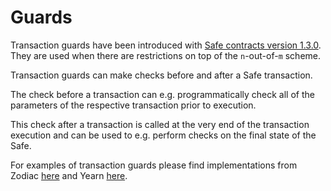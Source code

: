 # Guards

Transaction guards have been introduced with [Safe contracts version 1.3.0](https://github.com/gnosis/safe-contracts/blob/v1.3.0/CHANGELOG.md). They are used when there are restrictions on top of the `n`-out-of-`m` scheme.

Transaction guards can make checks before and after a Safe transaction.

The check before a transaction can e.g. programmatically check all of the parameters of the respective transaction prior to execution.

This check after a transaction is called at the very end of the transaction execution and can be used to e.g. perform checks on the final state of the Safe.

For examples of transaction guards please find implementations from Zodiac [here](https://github.com/gnosis/zodiac-guard-scope) and Yearn [here](https://mirror.xyz/yearn-finance-engineering.eth/9uInM\_sCrogPBs5qkFSNF6qe-32-0XLN5bty5wKLVqU).
